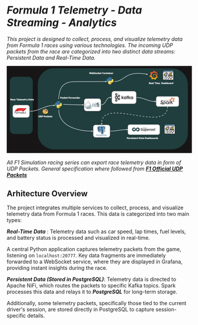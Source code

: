 # _Formula 1 Telemetry - Data Streaming - Analytics_

_This project is designed to collect, process, and visualize telemetry data from Formula 1 races using various technologies. The incoming UDP packets from the race are categorized into two distinct data streams: Persistent Data and Real-Time Data._ 

<div style="text-align:center;">
  <img src="./images/dashv1.jpg" alt="Home Screen">
</div>

_All F1 Simulation racing series can export race telemetry data in form of UDP Packets. General specification where followed from [***F1 Official UDP Packets***](https://answers.ea.com/t5/General-Discussion/F1-24-UDP-Specification/m-p/13745220/thread-id/2650/highlight/true)_

## Arhitecture Overview
The project integrates multiple services to collect, process, and visualize telemetry data from Formula 1 races. This data is categorized into two main types:

***Real-Time Data*** : Telemetry data such as car speed, lap times, fuel levels, and battery status is processed and visualized in real-time.

 A central Python application captures telemetry packets from the game, listening on `localhost:20777`. Key data fragments are immediately forwarded to a WebSocket service, where they are displayed in Grafana, providing instant insights during the race.

***Persistent Data (Stored in PostgreSQL)***: Telemetry data is directed to Apache NiFi, which routes the packets to specific Kafka topics. Spark processes this data and relays it to ***PostgreSQL*** for long-term storage. 

Additionally, some telemetry packets, specifically those tied to the current driver's session, are stored directly in PostgreSQL to capture session-specific details.